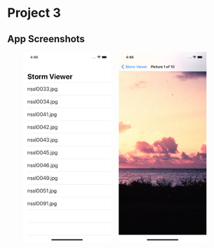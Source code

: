 # Project 3

## App Screenshots
<p align= "center">
<img src= "/Project1/screenshots/1.png" width = "200">&emsp;
<img src= "/Project1/screenshots/2.png" width = "200">&emsp;
</p>
